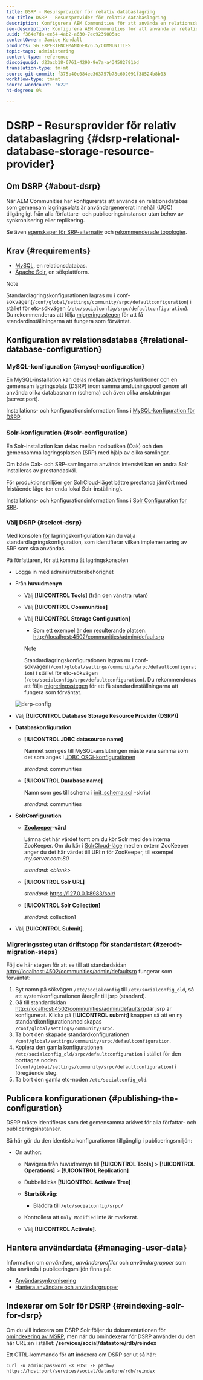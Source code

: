 ```yaml
---
title: DSRP - Resursprovider för relativ databaslagring
seo-title: DSRP - Resursprovider för relativ databaslagring
description: Konfigurera AEM Communities för att använda en relationsdatabas som gemensam lagringsplats
seo-description: Konfigurera AEM Communities för att använda en relationsdatabas som gemensam lagringsplats
uuid: f364e7da-ee54-4ab2-a630-7ec9239005ac
contentOwner: Janice Kendall
products: SG_EXPERIENCEMANAGER/6.5/COMMUNITIES
topic-tags: administering
content-type: reference
discoiquuid: d23acb18-6761-4290-9e7a-a434582791bd
translation-type: tm+mt
source-git-commit: f375b40c084ee363757b78c602091f38524b8b03
workflow-type: tm+mt
source-wordcount: '622'
ht-degree: 0%

---
```



# DSRP - Resursprovider för relativ databaslagring {#dsrp-relational-database-storage-resource-provider}

## Om DSRP {#about-dsrp}

När AEM Communities har konfigurerats att använda en relationsdatabas som gemensam lagringsplats är användargenererat innehåll (UGC) tillgängligt från alla författare- och publiceringsinstanser utan behov av synkronisering eller replikering.

Se även [egenskaper för SRP-alternativ](working-with-srp.md#characteristics-of-srp-options) och [rekommenderade topologier](topologies.md).

## Krav {#requirements}

* [MySQL](#mysql-configuration), en relationsdatabas.
* [Apache Solr](#solr-configuration), en sökplattform.

>[!NOTE]
>
>Standardlagringskonfigurationen lagras nu i conf-sökvägen(`/conf/global/settings/community/srpc/defaultconfiguration`) i stället för etc-sökvägen (`/etc/socialconfig/srpc/defaultconfiguration`). Du rekommenderas att följa [migreringsstegen](#zerodt-migration-steps) för att få standardinställningarna att fungera som förväntat.

## Konfiguration av relationsdatabas {#relational-database-configuration}

### MySQL-konfiguration {#mysql-configuration}

En MySQL-installation kan delas mellan aktiveringsfunktioner och en gemensam lagringsplats (DSRP) inom samma anslutningspool genom att använda olika databasnamn (schema) och även olika anslutningar (server:port).

Installations- och konfigurationsinformation finns i [MySQL-konfiguration för DSRP](dsrp-mysql.md).

### Solr-konfiguration {#solr-configuration}

En Solr-installation kan delas mellan nodbutiken (Oak) och den gemensamma lagringsplatsen (SRP) med hjälp av olika samlingar.

Om både Oak- och SRP-samlingarna används intensivt kan en andra Solr installeras av prestandaskäl.

För produktionsmiljöer ger SolrCloud-läget bättre prestanda jämfört med fristående läge (en enda lokal Solr-inställning).

Installations- och konfigurationsinformation finns i [Solr Configuration for SRP](solr.md).

### Välj DSRP {#select-dsrp}

Med konsolen [för](srp-config.md) lagringskonfiguration kan du välja standardlagringskonfiguration, som identifierar vilken implementering av SRP som ska användas.

På författaren, för att komma åt lagringskonsolen

* Logga in med administratörsbehörighet
* Från **huvudmenyn**

   * Välj **[!UICONTROL Tools]** (från den vänstra rutan)
   * Välj **[!UICONTROL Communities]**
   * Välj **[!UICONTROL Storage Configuration]**

      * Som ett exempel är den resulterande platsen: [http://localhost:4502/communities/admin/defaultsrp](http://localhost:4502/communities/admin/defaultsrp)
      >[!NOTE]
      >
      >Standardlagringskonfigurationen lagras nu i conf-sökvägen(`/conf/global/settings/community/srpc/defaultconfiguration`) i stället för etc-sökvägen (`/etc/socialconfig/srpc/defaultconfiguration`). Du rekommenderas att följa [migreringsstegen](#zerodt-migration-steps) för att få standardinställningarna att fungera som förväntat.

   ![dsrp-config](assets/dsrp-config.png)

* Välj **[!UICONTROL Database Storage Resource Provider (DSRP)]**
* **Databaskonfiguration**

   * **[!UICONTROL JDBC datasource name]**

      Namnet som ges till MySQL-anslutningen måste vara samma som det som anges i [JDBC OSGi-konfigurationen](dsrp-mysql.md#configurejdbcconnections)

      *standard*: communities

   * **[!UICONTROL Database name]**

      Namn som ges till schema i [init_schema.sql](dsrp-mysql.md#obtain-the-sql-script) -skript

      *standard*: communities

* **SolrConfiguration**

   * **[Zookeeper](https://cwiki.apache.org/confluence/display/solr/Using+ZooKeeper+to+Manage+Configuration+Files)-värd**

      Lämna det här värdet tomt om du kör Solr med den interna ZooKeeper. Om du kör i [SolrCloud-läge](solr.md#solrcloud-mode) med en extern ZooKeeper anger du det här värdet till URI:n för ZooKeeper, till exempel *my.server.com:80*

      *standard*: *&lt;blank>*

   * **[!UICONTROL Solr URL]**

      *standard*: https://127.0.0.1:8983/solr/

   * **[!UICONTROL Solr Collection]**

      *standard*: collection1

* Välj **[!UICONTROL Submit]**.

### Migreringssteg utan driftstopp för standardstart {#zerodt-migration-steps}

Följ de här stegen för att se till att standardsidan [http://localhost:4502/communities/admin/defaultsrp](http://localhost:4502/communities/admin/defaultsrp) fungerar som förväntat:

1. Byt namn på sökvägen `/etc/socialconfig` till `/etc/socialconfig_old`, så att systemkonfigurationen återgår till jsrp (standard).
1. Gå till standardsidan [http://localhost:4502/communities/admin/defaultsrp](http://localhost:4502/communities/admin/defaultsrp)där jsrp är konfigurerat. Klicka på **[!UICONTROL submit]** knappen så att en ny standardkonfigurationsnod skapas `/conf/global/settings/community/srpc`.
1. Ta bort den skapade standardkonfigurationen `/conf/global/settings/community/srpc/defaultconfiguration`.
1. Kopiera den gamla konfigurationen `/etc/socialconfig_old/srpc/defaultconfiguration` i stället för den borttagna noden (`/conf/global/settings/community/srpc/defaultconfiguration`) i föregående steg.
1. Ta bort den gamla etc-noden `/etc/socialconfig_old`.

## Publicera konfigurationen {#publishing-the-configuration}

DSRP måste identifieras som det gemensamma arkivet för alla författar- och publiceringsinstanser.

Så här gör du den identiska konfigurationen tillgänglig i publiceringsmiljön:

* On author:

   * Navigera från huvudmenyn till **[!UICONTROL Tools]** > **[!UICONTROL Operations]** > **[!UICONTROL Replication]**
   * Dubbelklicka **[!UICONTROL Activate Tree]**
   * **Startsökväg**:

      * Bläddra till `/etc/socialconfig/srpc/`
   * Kontrollera att `Only Modified` inte är markerat.
   * Välj **[!UICONTROL Activate]**.


## Hantera användardata {#managing-user-data}

Information om *användare*, *användarprofiler* och *användargrupper* som ofta används i publiceringsmiljön finns på:

* [Användarsynkronisering](sync.md)
* [Hantera användare och användargrupper](users.md)

## Indexerar om Solr för DSRP {#reindexing-solr-for-dsrp}

Om du vill indexera om DSRP Solr följer du dokumentationen för [omindexering av MSRP](msrp.md#msrp-reindex-tool), men när du omindexerar för DSRP använder du den här URL:en i stället: **/services/social/datastore/rdb/reindex**

Ett CTRL-kommando för att indexera om DSRP ser ut så här:

```shell
curl -u admin:password -X POST -F path=/ https://host:port/services/social/datastore/rdb/reindex
```

